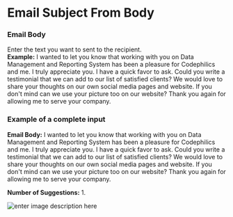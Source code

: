 ﻿# Email Subject From Body

### **Email Body**

Enter the text you want to sent to the recipient.\
**Example:** I wanted to let you know that working with you on Data Management and Reporting System has been a pleasure for Codephilics and me. I truly appreciate you. I have a quick favor to ask. Could you write a testimonial that we can add to our list of satisfied clients? We would love to share your thoughts on our own social media pages and website. If you don't mind can we use your picture too on our website? Thank you again for allowing me to serve your company.

### **Example of a complete input**

**Email Body:** I wanted to let you know that working with you on Data Management and Reporting System has been a pleasure for Codephilics and me. I truly appreciate you. I have a quick favor to ask. Could you write a testimonial that we can add to our list of satisfied clients? We would love to share your thoughts on our own social media pages and website. If you don't mind can we use your picture too on our website? Thank you again for allowing me to serve your company.

**Number of Suggestions:** 1.

![enter image description here](https://copywriterpro-ai-tools.s3.amazonaws.com/Email-Subject-From-Body.jpg)
